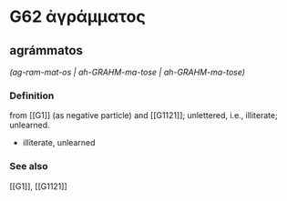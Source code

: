 # G62 ἀγράμματος

## agrámmatos

_(ag-ram-mat-os | ah-GRAHM-ma-tose | ah-GRAHM-ma-tose)_

### Definition

from [[G1]] (as negative particle) and [[G1121]]; unlettered, i.e., illiterate; unlearned.

- illiterate, unlearned

### See also

[[G1]], [[G1121]]

